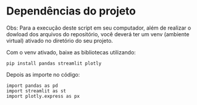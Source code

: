 # Dependências do projeto

  Obs: Para a execução deste script em seu computador, além de realizar o dowload dos arquivos do repositório, você deverá ter um venv   (ambiente virtual) ativado no diretório do seu projeto.

  Com o venv ativado, baixe as bibliotecas utilizando:

    pip install pandas streamlit plotly

  Depois as importe no código:

    import pandas as pd
    import streamlit as st
    import plotly.express as px

